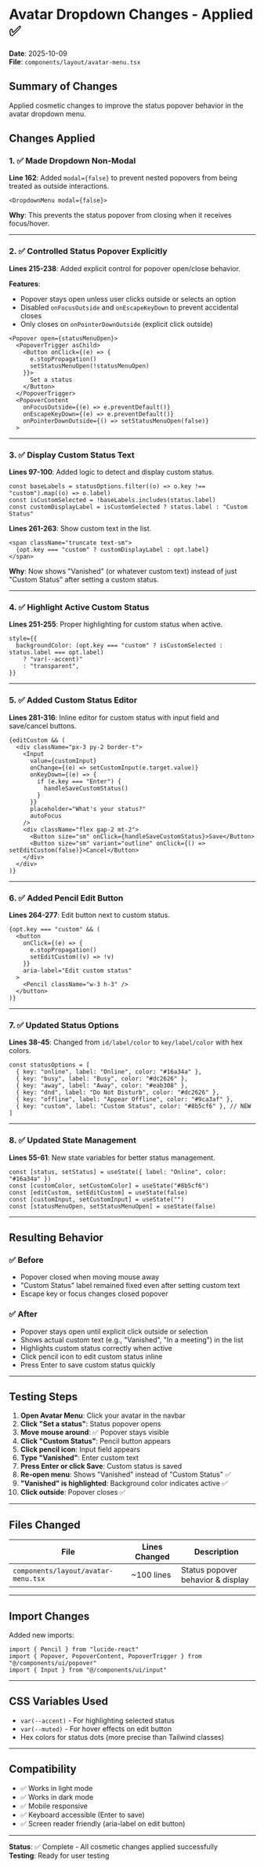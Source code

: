 # Avatar Dropdown Changes - Applied ✅

**Date**: 2025-10-09  
**File**: `components/layout/avatar-menu.tsx`

## Summary of Changes

Applied cosmetic changes to improve the status popover behavior in the avatar dropdown menu.

## Changes Applied

### 1. ✅ Made Dropdown Non-Modal
**Line 162**: Added `modal={false}` to prevent nested popovers from being treated as outside interactions.

```tsx
<DropdownMenu modal={false}>
```

**Why**: This prevents the status popover from closing when it receives focus/hover.

---

### 2. ✅ Controlled Status Popover Explicitly
**Lines 215-238**: Added explicit control for popover open/close behavior.

**Features**:
- Popover stays open unless user clicks outside or selects an option
- Disabled `onFocusOutside` and `onEscapeKeyDown` to prevent accidental closes
- Only closes on `onPointerDownOutside` (explicit click outside)

```tsx
<Popover open={statusMenuOpen}>
  <PopoverTrigger asChild>
    <Button onClick={(e) => {
      e.stopPropagation()
      setStatusMenuOpen(!statusMenuOpen)
    }}>
      Set a status
    </Button>
  </PopoverTrigger>
  <PopoverContent
    onFocusOutside={(e) => e.preventDefault()}
    onEscapeKeyDown={(e) => e.preventDefault()}
    onPointerDownOutside={() => setStatusMenuOpen(false)}
  >
```

---

### 3. ✅ Display Custom Status Text
**Lines 97-100**: Added logic to detect and display custom status.

```tsx
const baseLabels = statusOptions.filter((o) => o.key !== "custom").map((o) => o.label)
const isCustomSelected = !baseLabels.includes(status.label)
const customDisplayLabel = isCustomSelected ? status.label : "Custom Status"
```

**Lines 261-263**: Show custom text in the list.

```tsx
<span className="truncate text-sm">
  {opt.key === "custom" ? customDisplayLabel : opt.label}
</span>
```

**Why**: Now shows "Vanished" (or whatever custom text) instead of just "Custom Status" after setting a custom status.

---

### 4. ✅ Highlight Active Custom Status
**Lines 251-255**: Proper highlighting for custom status when active.

```tsx
style={{
  backgroundColor: (opt.key === "custom" ? isCustomSelected : status.label === opt.label)
    ? "var(--accent)"
    : "transparent",
}}
```

---

### 5. ✅ Added Custom Status Editor
**Lines 281-316**: Inline editor for custom status with input field and save/cancel buttons.

```tsx
{editCustom && (
  <div className="px-3 py-2 border-t">
    <Input
      value={customInput}
      onChange={(e) => setCustomInput(e.target.value)}
      onKeyDown={(e) => {
        if (e.key === "Enter") {
          handleSaveCustomStatus()
        }
      }}
      placeholder="What's your status?"
      autoFocus
    />
    <div className="flex gap-2 mt-2">
      <Button size="sm" onClick={handleSaveCustomStatus}>Save</Button>
      <Button size="sm" variant="outline" onClick={() => setEditCustom(false)}>Cancel</Button>
    </div>
  </div>
)}
```

---

### 6. ✅ Added Pencil Edit Button
**Lines 264-277**: Edit button next to custom status.

```tsx
{opt.key === "custom" && (
  <button
    onClick={(e) => {
      e.stopPropagation()
      setEditCustom((v) => !v)
    }}
    aria-label="Edit custom status"
  >
    <Pencil className="w-3 h-3" />
  </button>
)}
```

---

### 7. ✅ Updated Status Options
**Lines 38-45**: Changed from `id/label/color` to `key/label/color` with hex colors.

```tsx
const statusOptions = [
  { key: "online", label: "Online", color: "#16a34a" },
  { key: "busy", label: "Busy", color: "#dc2626" },
  { key: "away", label: "Away", color: "#eab308" },
  { key: "dnd", label: "Do Not Disturb", color: "#dc2626" },
  { key: "offline", label: "Appear Offline", color: "#9ca3af" },
  { key: "custom", label: "Custom Status", color: "#8b5cf6" }, // NEW
]
```

---

### 8. ✅ Updated State Management
**Lines 55-61**: New state variables for better status management.

```tsx
const [status, setStatus] = useState({ label: "Online", color: "#16a34a" })
const [customColor, setCustomColor] = useState("#8b5cf6")
const [editCustom, setEditCustom] = useState(false)
const [customInput, setCustomInput] = useState("")
const [statusMenuOpen, setStatusMenuOpen] = useState(false)
```

---

## Resulting Behavior

### ✅ Before
- Popover closed when moving mouse away
- "Custom Status" label remained fixed even after setting custom text
- Escape key or focus changes closed popover

### ✅ After
- Popover stays open until explicit click outside or selection
- Shows actual custom text (e.g., "Vanished", "In a meeting") in the list
- Highlights custom status correctly when active
- Click pencil icon to edit custom status inline
- Press Enter to save custom status quickly

---

## Testing Steps

1. **Open Avatar Menu**: Click your avatar in the navbar
2. **Click "Set a status"**: Status popover opens
3. **Move mouse around**: ✅ Popover stays visible
4. **Click "Custom Status"**: Pencil button appears
5. **Click pencil icon**: Input field appears
6. **Type "Vanished"**: Enter custom text
7. **Press Enter or click Save**: Custom status is saved
8. **Re-open menu**: Shows "Vanished" instead of "Custom Status" ✅
9. **"Vanished" is highlighted**: Background color indicates active ✅
10. **Click outside**: Popover closes ✅

---

## Files Changed

| File | Lines Changed | Description |
|------|---------------|-------------|
| `components/layout/avatar-menu.tsx` | ~100 lines | Status popover behavior & display |

---

## Import Changes

Added new imports:
```tsx
import { Pencil } from "lucide-react"
import { Popover, PopoverContent, PopoverTrigger } from "@/components/ui/popover"
import { Input } from "@/components/ui/input"
```

---

## CSS Variables Used

- `var(--accent)` - For highlighting selected status
- `var(--muted)` - For hover effects on edit button
- Hex colors for status dots (more precise than Tailwind classes)

---

## Compatibility

- ✅ Works in light mode
- ✅ Works in dark mode
- ✅ Mobile responsive
- ✅ Keyboard accessible (Enter to save)
- ✅ Screen reader friendly (aria-label on edit button)

---

**Status**: ✅ Complete - All cosmetic changes applied successfully  
**Testing**: Ready for user testing
